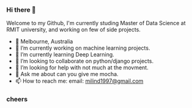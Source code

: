 ### Hi there 👋

<!--
**milindparvatia/milindparvatia** is a ✨ _special_ ✨ repository because its `README.md` (this file) appears on your GitHub profile.
-->

Welcome to my Github, I'm currently studing Master of Data Science at RMIT university, and working on few of side projects. 

- 📍 Melbourne, Australia
- 🔭 I’m currently working on machine learning projects.
- 🌱 I’m currently learning Deep Learning.
- 👯 I’m looking to collaborate on python/django projects.
- 🤔 I’m looking for help with not much at the movment.
- 💬 Ask me about can you give me mocha.
- 📫 How to reach me: email: milind1997@gmail.com

### cheers
